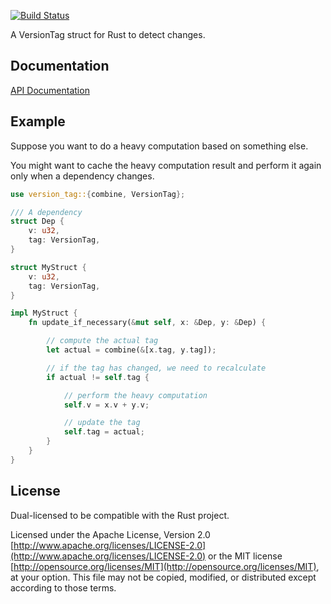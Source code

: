 [![Build Status](https://travis-ci.org/danylaporte/version_tag.svg?branch=master)](https://travis-ci.org/danylaporte/version_tag)

A VersionTag struct for Rust to detect changes.

## Documentation
[API Documentation](https://danylaporte.github.io/version_tag/version_tag)

## Example
Suppose you want to do a heavy computation based on something else.

You might want to cache the heavy computation result and perform it again
only when a dependency changes.

```rust
use version_tag::{combine, VersionTag};

/// A dependency
struct Dep {
    v: u32,
    tag: VersionTag,
}

struct MyStruct {
    v: u32,
    tag: VersionTag,
}

impl MyStruct {
    fn update_if_necessary(&mut self, x: &Dep, y: &Dep) {

        // compute the actual tag
        let actual = combine(&[x.tag, y.tag]);

        // if the tag has changed, we need to recalculate
        if actual != self.tag {

            // perform the heavy computation
            self.v = x.v + y.v;

            // update the tag
            self.tag = actual;
        }
    }
}
```

## License

Dual-licensed to be compatible with the Rust project.

Licensed under the Apache License, Version 2.0
[http://www.apache.org/licenses/LICENSE-2.0](http://www.apache.org/licenses/LICENSE-2.0) or the MIT license
[http://opensource.org/licenses/MIT](http://opensource.org/licenses/MIT), at your
option. This file may not be copied, modified, or distributed
except according to those terms.